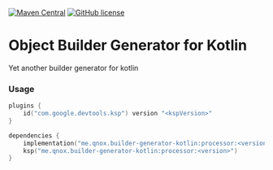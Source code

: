 [![Maven Central](https://img.shields.io/maven-central/v/me.qnox.builder-generator-kotlin/processor.svg)](https://search.maven.org/#search%7Cga%7C1%7Cg%3A%22me.qnox.builder-generator-kotlin%22)
[![GitHub license](https://img.shields.io/badge/license-MIT-green.svg?style=flat)](https://spdx.org/licenses/MIT.html)

# Object Builder Generator for Kotlin

Yet another builder generator for kotlin

### Usage
````kotlin
plugins {
    id("com.google.devtools.ksp") version "<kspVersion>"
}

dependencies {
    implementation("me.qnox.builder-generator-kotlin:processor:<version>")
    ksp("me.qnox.builder-generator-kotlin:processor:<version>")
}
